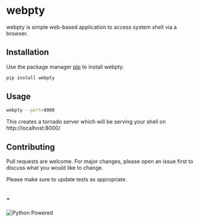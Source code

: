# webpty

webpty is simple web-based application to access system shell via a browser.

## Installation

Use the package manager [pip](https://pip.pypa.io/en/stable/) to install webpty.

```bash
pip install webpty
```

## Usage

```bash
webpty --port=8000
```

This creates a tornado server which will be serving your shell on http://localhost:8000/

## Contributing
Pull requests are welcome. For major changes, please open an issue first to discuss what you would like to change.

Please make sure to update tests as appropriate.


## -
![Python Powered](https://www.python.org/static/community_logos/python-powered-h-70x91.png)

